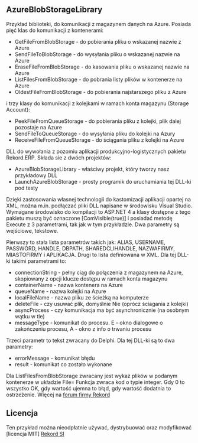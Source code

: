 ## AzureBlobStorageLibrary

Przykład biblioteki, do komunikacji z magazynem danych na Azure. Posiada pięć klas do komunikacji z kontenerami:
* GetFileFromBlobStorage - do pobierania pliku o wskazanej nazwie z Azure
* SendFileToBlobStorage - do wysyłania pliku o wskazanej nazwie na Azure
* EraseFileFromBlobStorage - do kasowania pliku o wskazanej nazwie na Azure
* ListFilesFromBlobStorage - do pobrania listy plików w kontenerze na Azure
* OldestFileFromBlobStorage - do pobierania najstarszego pliku z Azure

i trzy klasy do komunikacji z kolejkami w ramach konta magazynu (Storage Account):
* PeekFileFromQueueStorage - do pobierania pliku z kolejki, plik dalej pozostaje na Azure
* SendFileToQueueStorage - do wysyłania pliku do kolejki na Azury
* ReceiveFileFromQueueStorage - do ściągania pliku z kolejki na Azure

DLL do wywołania z pozomiu aplikacji produkcyjno-logistycznych pakietu Rekord.ERP.
Składa sie z dwóch projektów:
* AzureBlobStorageLibrary - właściwy projekt, który tworzy nasz przykładowy DLL
* LaunchAzureBlobStorage - prosty programik do uruchamiania tej DLL-ki pod testy

Dzięki zastosowania własnej technologii do kastomizacji aplikacji opartej na XML, można m.in. podłączać pliki DLL napisane w środowisku Visual Studio. Wymagane środowisko do kompilacji to ASP.NET 4 a klasy dostępne z tego pakietu muszą być oznaczone [ComVisible(true)] i posiadać metodę Execute z 3 parametrami, tak jak w tym przykładzie. Dwa parametry są wejściowe, tekstowe. 

Pierwszy to stała lista parametrów takich jak: ALIAS, USERNAME, PASSWORD, HANDLE, DBPATH, SHAREDCLIHANDLE, NAZWAFIRMY, MIASTOFIRMY i APLIKACJA.
Drugi to lista definiowana w XML. Dla tej DLL-ki takimi parametrami to:
* connectionString - pełny ciąg do połączenia z magazynem na Azure, skopiowany z opcji klucze dostępu w ramach konta magazynu
* containerName - nazwa kontenera na Azure 
* queueName - nazwa kolejki na Azure 
* localFileName - nazwa pliku ze ścieżką na komputerze
* deleteFile - czy usuwać plik, domyślnie Nie (oprócz ściagania z kolejki)
* asyncProcess - czy komunikacja ma być asynchronicznie (na osobnym wątku w tle)
* messageType - komunikat do procesu. E - okno dialogowe o zakończeniu procesu, A - okno z info o trwaniu procesu 

Trzeci parametr to tekst zwracany do Delphi. Dla tej DLL-ki są to dwa parametry: 
* errorMessage - komunikat błędu
* result - komunikat co zostało wykonane

Dla ListFilesFromBlobStorage zwracany jest wykaz plików w podanym kontenerze w układzie File=<nazwa pliku>
Funkcja zwraca kod o typie integer. Gdy 0 to wszystko OK, gdy wartość ujemna to błąd, gdy wartość dodatnia to ostrzeżenie. Więcej na [forum firmy Rekord](https://forum.rekord.com.pl/)

## Licencja
Ten przykład można nieodpłatnie używać, dystrybuować oraz modyfikować [licencja MIT]
[Rekord SI](https://www.rekord.com.pl)
